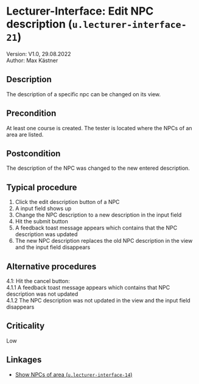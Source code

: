 # Lecturer-Interface: Edit NPC description (`u.lecturer-interface-21`)


Version: V1.0, 29.08.2022 \
Author: Max Kästner

## Description

The description of a specific npc can be changed on its view.

## Precondition

At least one course is created. The tester is located where the NPCs of an area are listed.

## Postcondition

The description of the NPC was changed to the new entered description.

## Typical procedure

1. Click the edit description button of a NPC
2. A input field shows up
3. Change the NPC description to a new description in the input field
4. Hit the submit button
5. A feedback toast message appears which contains that the NPC description was updated
6. The new NPC description replaces the old NPC description in the view and the input field disappears

## Alternative procedures

4.1: Hit the cancel button: \
    4.1.1 A feedback toast message appears which contains that NPC description was not updated \
    4.1.2 The NPC description was not updated in the view and the input field disappears 

## Criticality

Low

## Linkages

- [Show NPCs of area (`u.lecturer-interface-14`)](u-lecturer-interface-14-show-npcs-of-area.md)

